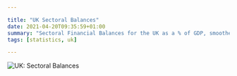 ```yaml
---

title: "UK Sectoral Balances"
date: 2021-04-20T09:35:59+01:00
summary: "Sectoral Financial Balances for the UK as a % of GDP, smoothed over a year"
tags: [statistics, uk]

---
```

![UK: Sectoral Balances](https://docs.google.com/spreadsheets/d/e/2PACX-1vRRH0ZO9t__y9i7ZEGq8t_EcCk4f3LlPeHtB_MUUo96ZhHwGQFY8VMWSxaAC9cDv8Au2pTgRSU-zSPP/pubchart?oid=1&format=image)

